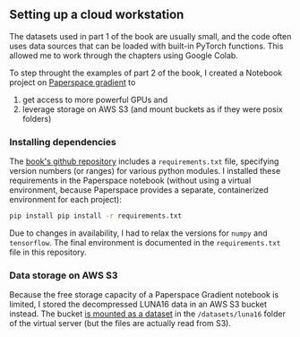 ## Setting up a cloud workstation    

The datasets used in part 1 of the book are usually small, 
and the code often uses data sources that can be loaded with
built-in PyTorch functions. This allowed me to work through
the chapters using Google Colab.

To step throught the examples of part 2 of the book, I created a 
Notebook project on [Paperspace gradient](https://www.paperspace.com/)
to 

1. get access to more powerful GPUs and
2. leverage storage on AWS S3 (and mount buckets as if they were posix folders)
 
### Installing dependencies

The [book's github repository](https://github.com/deep-learning-with-pytorch/dlwpt-code)
includes a `requirements.txt` file, specifying version numbers (or ranges) for
various python modules. I installed these requirements in the Paperspace
notebook (without using a virtual environment, because Paperspace provides a
separate, containerized environment for each project):

```bash
pip install pip install -r requirements.txt
```

Due to changes in availability, I had to relax the versions for `numpy` and
`tensorflow`. The final environment is documented in the `requirements.txt`
file in this repository.

### Data storage on AWS S3

Because the free storage capacity of a Paperspace Gradient notebook is limited,
I stored the decompressed LUNA16 data in an AWS S3 bucket instead. The bucket
[is mounted as a dataset](https://docs.paperspace.com/gradient/data/#configure-your-storage-bucket) 
in the `/datasets/luna16` folder of the virtual server (but the files are
actually read from S3).

